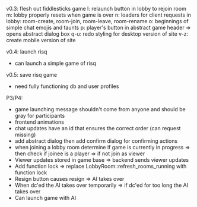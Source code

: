 v0.3: flesh out fiddlesticks game
 l: relaunch button in lobby to rejoin room
 m: lobby properly resets when game is over
 n: loaders for client requests in lobby: room-create, room-join, room-leave, room-rename
 o: beginnings of simple chat emojis and taunts
 p: player's button in abstract game header => opens abstract dialog box
 q-u: redo styling for desktop version of site
 v-z: create mobile version of site

v0.4: launch risq
 - can launch a simple game of risq

v0.5: save risq game
 - need fully functioning db and user profiles

P3/P4:
 - game launching message shouldn't come from anyone and should be gray for participants
 - frontend animations
 - chat updates have an id that ensures the correct order (can request missing)
 - add abstract dialog then add confirm dialog for confirming actions
 - when joining a lobby room determine if game is currently in progress => then check if joinee is a player => if not join as viewer
 - Viewer updates stored in game base => backend sends viewer updates
 - Add function lock => replace LobbyRoom::refresh_rooms_running with function lock
 - Resign button causes resign => AI takes over
 - When dc'ed the AI takes over temporarily => if dc'ed for too long the AI takes over
 - Can launch game with AI
